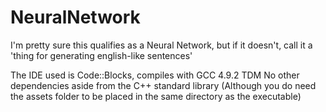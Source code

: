 # NeuralNetwork
I'm pretty sure this qualifies as a Neural Network, but if it doesn't, call it a 'thing for generating english-like sentences'

The IDE used is Code::Blocks, compiles with GCC 4.9.2 TDM
No other dependencies aside from the C++ standard library
(Although you do need the assets folder to be placed in the same directory as the executable)
